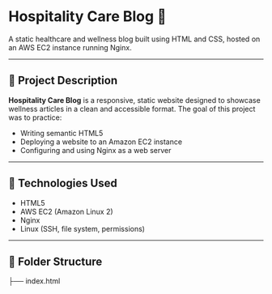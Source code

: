 # Hospitality Care Blog 🏥

A static healthcare and wellness blog built using HTML and CSS, hosted on an AWS EC2 instance running Nginx.

---

## 📄 Project Description

**Hospitality Care Blog** is a responsive, static website designed to showcase wellness articles in a clean and accessible format. The goal of this project was to practice:

- Writing semantic HTML5
- Deploying a website to an Amazon EC2 instance
- Configuring and using Nginx as a web server

---

## 🚀 Technologies Used

- HTML5
- AWS EC2 (Amazon Linux 2)
- Nginx
- Linux (SSH, file system, permissions)

---

## 📁 Folder Structure
├── index.html
